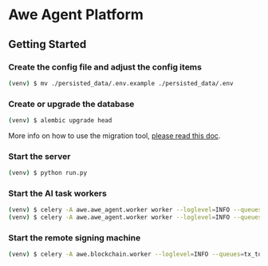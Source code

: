 # Awe Agent Platform


## Getting Started

### Create the config file and adjust the config items

```bash
(venv) $ mv ./persisted_data/.env.example ./persisted_data/.env
```

### Create or upgrade the database

```bash
(venv) $ alembic upgrade head
```

More info on how to use the migration tool, [please read this doc](./migrations/README.md).

### Start the server

```bash
(venv) $ python run.py
```

### Start the AI task workers

```bash
(venv) $ celery -A awe.awe_agent.worker worker --loglevel=INFO --queues=llm --pool=solo
(venv) $ celery -A awe.awe_agent.worker worker --loglevel=INFO --queues=sd --pool=solo
```

### Start the remote signing machine

```bash
(venv) $ celery -A awe.blockchain.worker --loglevel=INFO --queues=tx_token_in,tx_token_out
```

